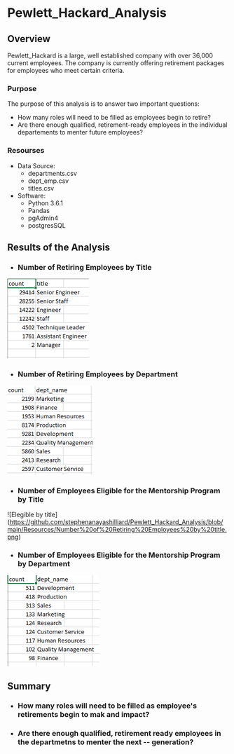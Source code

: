# Pewlett_Hackard_Analysis

## Overview
Pewlett_Hackard is a large, well established company with over 36,000 current employees.  The company is currently offering retirement packages for employees who meet certain criteria.
### Purpose
The purpose of this analysis is to answer two important questions:
 - How many roles will need to be filled as employees begin to retire?
 - Are there enough qualified, retirement-ready employees in the individual departements to menter future employees?
### Resourses
 - Data Source:
   - departments.csv
   - dept_emp.csv
   - titles.csv
 - Software:
   - Python 3.6.1
   - Pandas
   - pgAdmin4
   - postgresSQL
   
## Results of the Analysis
 - ### Number of Retiring Employees by Title
![Retiring by title](https://github.com/stephenanayashilliard/Pewlett_Hackard_Analysis/blob/main/Resources/Number%20of%20Retiring%20Employees%20by%20title.png)
 - ### Number of Retiring Employees by Department
 ![Retiring by Department](https://github.com/stephenanayashilliard/Pewlett_Hackard_Analysis/blob/main/Resources/Number%20of%20Retiring%20Employees%20by%20Department.png)
 - ### Number of Employees Eligible for the Mentorship Program by Title
 ![Elegible by title]
 (https://github.com/stephenanayashilliard/Pewlett_Hackard_Analysis/blob/main/Resources/Number%20of%20Retiring%20Employees%20by%20title.png)
 - ### Number of Employees Eligible for the Mentorship Program by Department
![Elegible by Department](https://github.com/stephenanayashilliard/Pewlett_Hackard_Analysis/blob/main/Resources/department_eligible_count.png)

## Summary
 - ### How many roles will need to be filled as employee's retirements begin to mak and impact?
 - ### Are there enough qualified, retirement ready employees in the departmetns to menter the next  -- generation?

 
 
 
